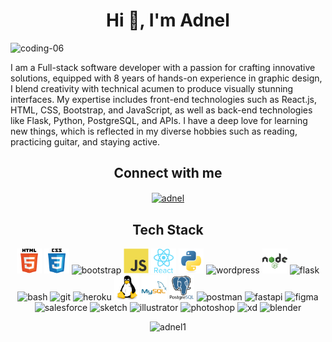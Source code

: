 

<h1 align="center">Hi 👋, I'm Adnel</h1>

![coding-06](https://github.com/Adnel1/Adnel1/assets/26168361/7dddf898-e255-4ced-8032-86abce5e0ee8)

<p>
    I am a Full-stack software developer with a passion for crafting innovative solutions, equipped with 8 years of hands-on experience in graphic design, I blend creativity with technical acumen to produce visually stunning interfaces. My expertise includes front-end technologies such as React.js, HTML, CSS, Bootstrap, and JavaScript, as well as back-end technologies like Flask, Python, PostgreSQL, and APIs. I have a deep love for learning new things, which is reflected in my diverse hobbies such as reading, practicing guitar, and staying active.
</p>

<h2 align="center">Connect with me</h2>
<p align="center">
    <a href="https://linkedin.com/in/adnel" target="blank">
        <img align="center" src="https://raw.githubusercontent.com/rahuldkjain/github-profile-readme-generator/master/src/images/icons/Social/linked-in-alt.svg" alt="adnel" height="30" width="40" />
    </a>
</p>

<h2 align="center">Tech Stack</h2>
<p align="center">
    <img src="https://raw.githubusercontent.com/devicons/devicon/master/icons/html5/html5-original-wordmark.svg" alt="html5" width="40" height="40" />
    <img src="https://raw.githubusercontent.com/devicons/devicon/master/icons/css3/css3-original-wordmark.svg" alt="css3" width="40" height="40" />
    <img src="https://cdn.jsdelivr.net/gh/devicons/devicon@latest/icons/bootstrap/bootstrap-original.svg" alt="bootstrap" width="40" height="40" />
    <img src="https://raw.githubusercontent.com/devicons/devicon/master/icons/javascript/javascript-original.svg" alt="javascript" width="40" height="40" />
    <img src="https://raw.githubusercontent.com/devicons/devicon/master/icons/react/react-original-wordmark.svg" alt="react" width="40" height="40" />
    <img src="https://raw.githubusercontent.com/devicons/devicon/master/icons/python/python-original.svg" alt="python" width="40" height="40" />
    <img src="https://www.vectorlogo.zone/logos/pocoo_flask/pocoo_flask-icon.svg" alt="wordpress" width="40" height="40" />
    <img src="https://raw.githubusercontent.com/devicons/devicon/master/icons/nodejs/nodejs-original-wordmark.svg" alt="nodejs" width="40" height="40" />
    <img src="https://cdn.jsdelivr.net/gh/devicons/devicon@latest/icons/wordpress/wordpress-original.svg" alt="flask" width="40" height="40" />
    <img src="https://cdn.jsdelivr.net/gh/devicons/devicon@latest/icons/bash/bash-plain.svg" alt="bash" width="40" height="40" />
    <img src="https://www.vectorlogo.zone/logos/git-scm/git-scm-icon.svg" alt="git" width="40" height="40" />
    <img src="https://www.vectorlogo.zone/logos/heroku/heroku-icon.svg" alt="heroku" width="40" height="40" />
    <img src="https://raw.githubusercontent.com/devicons/devicon/master/icons/linux/linux-original.svg" alt="linux" width="40" height="40" />
    <img src="https://raw.githubusercontent.com/devicons/devicon/master/icons/mysql/mysql-original-wordmark.svg" alt="mysql" width="40" height="40" />
    <img src="https://raw.githubusercontent.com/devicons/devicon/master/icons/postgresql/postgresql-original-wordmark.svg" alt="postgresql" width="40" height="40" />
    <img src="https://www.vectorlogo.zone/logos/getpostman/getpostman-icon.svg" alt="postman" width="40" height="40" />
    <img src="https://cdn.jsdelivr.net/gh/devicons/devicon@latest/icons/fastapi/fastapi-original.svg" alt="fastapi" width="40" height="40" />
    <img src="https://www.vectorlogo.zone/logos/figma/figma-icon.svg" alt="figma" width="40" height="40" />
    <img src="https://cdn.jsdelivr.net/gh/devicons/devicon@latest/icons/salesforce/salesforce-original.svg" alt="salesforce" width="40" height="40" />
    <img src="https://www.vectorlogo.zone/logos/sketchapp/sketchapp-icon.svg" alt="sketch" width="40" height="40" />
    <img src="https://www.vectorlogo.zone/logos/adobe_illustrator/adobe_illustrator-icon.svg" alt="illustrator" width="40" height="40" />
    <img src="https://cdn.jsdelivr.net/gh/devicons/devicon@latest/icons/photoshop/photoshop-original.svg" alt="photoshop" width="40" height="40" />
    <img src="https://cdn.jsdelivr.net/gh/devicons/devicon@latest/icons/xd/xd-original.svg" alt="xd" width="40" height="40" />
    <img src="https://download.blender.org/branding/community/blender_community_badge_white.svg" alt="blender" width="40" height="40" />
</p>

<p align="center">
    <img src="https://komarev.com/ghpvc/?username=adnel1&label=Profile%20views&color=0e75b6&style=flat" alt="adnel1" />
</p>
